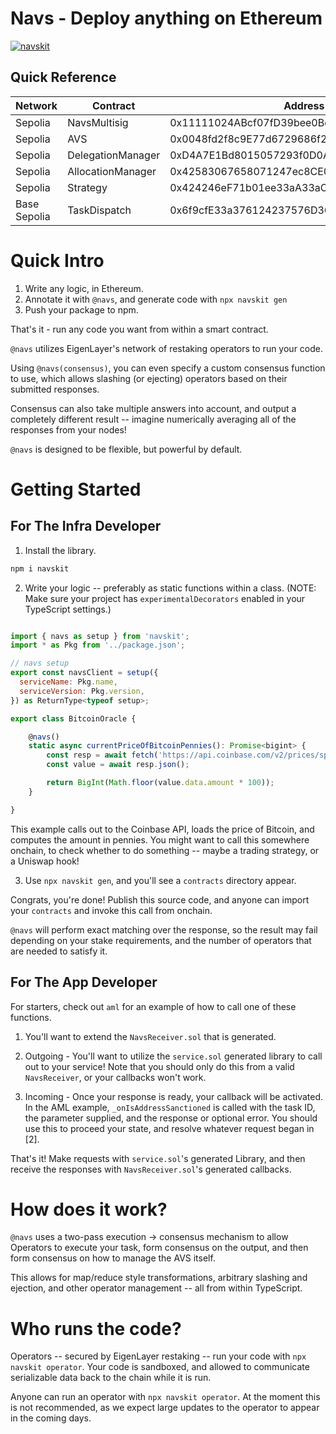 # Navs - Deploy anything on Ethereum

[![navskit](https://badge.fury.io/js/navskit.svg)](https://badge.fury.io/js/navskit)

## Quick Reference

| Network | Contract | Address |
| ------- | -------- | ------- |
| Sepolia | NavsMultisig | 0x11111024ABcf07fD39bee0Be5d8F7AFD196A726d |
| Sepolia | AVS | 0x0048fd2f8c9E77d6729686f295b793F0DE8Ac7BA |
| Sepolia | DelegationManager | 0xD4A7E1Bd8015057293f0D0A557088c286942e84b |
| Sepolia | AllocationManager | 0x42583067658071247ec8CE0A516A58f682002d07 |
| Sepolia | Strategy | 0x424246eF71b01ee33aA33aC590fd9a0855F5eFbc |
| Base Sepolia | TaskDispatch | 0x6f9cfE33a376124237576D36B2bad4F56C875DB1 |



# Quick Intro

1. Write any logic, in Ethereum.
2. Annotate it with `@navs`, and generate code with `npx navskit gen`
3. Push your package to npm.

That's it - run any code you want from within a smart contract.

`@navs` utilizes EigenLayer's network of restaking operators to run your code.

Using `@navs(consensus)`, you can even specify a custom consensus function to use, which allows slashing (or ejecting) operators based on their submitted responses. 

Consensus can also take multiple answers into account, and output a completely different result -- imagine numerically averaging all of the responses from your nodes!

`@navs` is designed to be flexible, but powerful by default.

# Getting Started 

## For The Infra Developer

1. Install the library.
```bash
npm i navskit
```

2. Write your logic -- preferably as static functions within a class. (NOTE: Make sure your project has `experimentalDecorators` enabled in your TypeScript settings.)

```js

import { navs as setup } from 'navskit';
import * as Pkg from '../package.json';

// navs setup
export const navsClient = setup({
  serviceName: Pkg.name,
  serviceVersion: Pkg.version,
}) as ReturnType<typeof setup>;

export class BitcoinOracle {

    @navs()
    static async currentPriceOfBitcoinPennies(): Promise<bigint> {
        const resp = await fetch('https://api.coinbase.com/v2/prices/spot?currency=USD');
        const value = await resp.json();

        return BigInt(Math.floor(value.data.amount * 100));
    }

}
```

This example calls out to the Coinbase API, loads the price of Bitcoin, and computes the amount in pennies. You might want to call this somewhere onchain, to check whether to do something -- maybe a trading strategy, or a Uniswap hook!

3. Use `npx navskit gen`, and you'll see a `contracts` directory appear. 

Congrats, you're done! Publish this source code, and anyone can import your `contracts` and invoke this call from onchain.

`@navs` will perform exact matching over the response, so the result may fail depending on your stake requirements, and the number of operators that are needed to satisfy it. 


## For The App Developer

For starters, check out `aml` for an example of how to call one of these functions.

1. You'll want to extend the `NavsReceiver.sol` that is generated.

2. Outgoing - You'll want to utilize the `service.sol` generated library to call out to your service! Note that you should only do this from a valid `NavsReceiver`, or your callbacks won't work.

3. Incoming - Once your response is ready, your callback will be activated. In the AML example, `_onIsAddressSanctioned` is called with the task ID, the parameter supplied, and the response or optional error. You should use this to proceed your state, and resolve whatever request began in [2].

That's it! Make requests with `service.sol`'s generated Library, and then receive the responses with `NavsReceiver.sol`'s generated callbacks.


# How does it work?

`@navs` uses a two-pass execution -> consensus mechanism to allow Operators to execute your task, form consensus on the output, and then form consensus on how to manage the AVS itself.

This allows for map/reduce style transformations, arbitrary slashing and ejection, and other operator management -- all from within TypeScript.

# Who runs the code?

Operators -- secured by EigenLayer restaking -- run your code with `npx navskit operator`. Your code is sandboxed, and allowed to communicate serializable data back to the chain while it is run.

Anyone can run an operator with `npx navskit operator`. At the moment this is not recommended, as we expect large updates to the operator to appear in the coming days.





